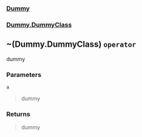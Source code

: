 ### [Dummy](./Dummy.md 'Dummy')
### [Dummy.DummyClass](./Dummy-DummyClass.md 'Dummy.DummyClass')
## ~(Dummy.DummyClass) `operator`
dummy
### Parameters

<a name='Dummy-DummyClass-op_OnesComplement(Dummy-DummyClass)-a'></a>
`a`
>dummy
### Returns
>dummy
